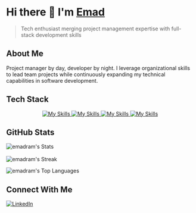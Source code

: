 # Hi there 👋 I'm [Emad](https://github.com/emadram)

> Tech enthusiast merging project management expertise with full-stack development skills

## About Me
Project manager by day, developer by night. I leverage organizational skills to lead team projects while continuously expanding my technical capabilities in software development.

## Tech Stack
<p align="center">
  <a href="https://skillicons.dev">
    <img src="https://skillicons.dev/icons?i=c,cs,java,js,python" alt="My Skills" />
    <img src="https://skillicons.dev/icons?i=dotnet,react,vite,npm" alt="My Skills" />
    <img src="https://skillicons.dev/icons?i=bash,git,vim,sublime,vscode" alt="My Skills" />
    <img src="https://skillicons.dev/icons?i=apple,windows" alt="My Skills" /> <!--linux -->
  </a>
</p>

## GitHub Stats
![emadram's Stats](https://github-readme-stats.vercel.app/api?username=emadram&theme=nord&show_icons=true&hide_border=false&count_private=true)
</br>
</br>
![emadram's Streak](https://github-readme-streak-stats.herokuapp.com/?user=emadram&theme=kacho_ga&hide_border=true)
</br>

![emadram's Top Languages](https://github-readme-stats.vercel.app/api/top-langs/?username=emadram&theme=tokyonight&show_icons=true&hide_border=false&layout=compact)
## Connect With Me
<p>
  <a href="https://www.linkedin.com/in/emad-ramezani-747287207" target="_blank" rel="noopener noreferrer">
    <img src="https://skillicons.dev/icons?i=linkedin" alt="LinkedIn" />
  </a>
</p>
<!-- [![Portfolio](https://img.shields.io/badge/-Portfolio-000000?style=flat-square&logo=notion&logoColor=white)](https://YOUR_PORTFOLIO_URL) To be updated later --> 
